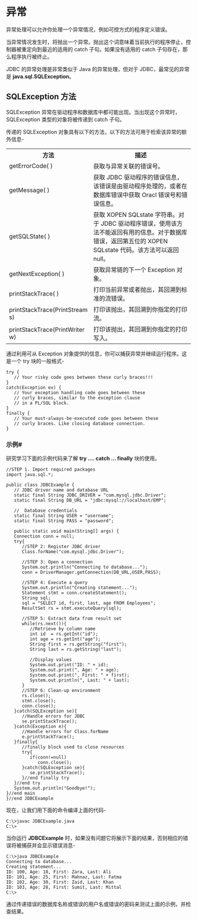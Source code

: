 # 异常

异常处理可以允许你处理一个异常情况，例如可控方式的程序定义错误。

当异常情况发生时，将抛出一个异常。抛出这个词意味着当前执行的程序停止，控制器被重定向到最近的适用的 catch 子句。如果没有适用的 catch 子句存在，那么程序执行被终止。

JDBC 的异常处理是非常类似于 Java 的异常处理，但对于 JDBC，最常见的异常是 **java.sql.SQLException**。

## SQLException 方法

SQLException 异常在驱动程序和数据库中都可能出现。当出现这个异常时，SQLException 类型的对象将被传递到 catch 子句。

传递的 SQLException 对象具有以下的方法，以下的方法可用于检索该异常的额外信息-

<table class="table table-bordered">
<tr>
<th style="width:42%">方法</th>
<th style="width:58%">描述</th>
</tr>
<tr>
<td>getErrorCode( )</td>
<td>获取与异常关联的错误号。</td>
</tr>
<tr>
<td>getMessage( )</td>
<td>获取 JDBC 驱动程序的错误信息，该错误是由驱动程序处理的，或者在数据库错误中获取 Oracl 错误号和错误信息。</td>
</tr>
<tr>
<td>getSQLState( )</td>
<td>获取 XOPEN SQLstate 字符串。对于 JDBC 驱动程序错误，使用该方法不能返回有用的信息。对于数据库错误，返回第五位的 XOPEN SQLstate 代码。该方法可以返回 null。</td>
</tr>
<tr>
<td>getNextException( )</td>
<td>获取异常链的下一个 Exception 对象。</td>
</tr>
<tr>
<td>printStackTrace( )</td>
<td>打印当前异常或者抛出，其回溯到标准的流错误。</td>
</tr>
<tr>
<td>printStackTrace(PrintStream s)</td>
<td>打印该抛出，其回溯到你指定的打印流。</td>
</tr>
<tr>
<td>printStackTrace(PrintWriter w)</td>
<td>打印该抛出，其回溯到你指定的打印写入。</td>
</tr>
</table>

通过利用可从 Exception 对象提供的信息，你可以捕获异常并继续运行程序。这是一个 try 块的一般格式-

```
try {
   // Your risky code goes between these curly braces!!!
}
catch(Exception ex) {
   // Your exception handling code goes between these 
   // curly braces, similar to the exception clause 
   // in a PL/SQL block.
}
finally {
   // Your must-always-be-executed code goes between these 
   // curly braces. Like closing database connection.
}
```

### 示例#

研究学习下面的示例代码来了解 **try .... catch ... finally** 块的使用。

```
//STEP 1. Import required packages
import java.sql.*;

public class JDBCExample {
   // JDBC driver name and database URL
   static final String JDBC_DRIVER = "com.mysql.jdbc.Driver";  
   static final String DB_URL = "jdbc:mysql://localhost/EMP";

   //  Database credentials
   static final String USER = "username";
   static final String PASS = "password";
   
   public static void main(String[] args) {
   Connection conn = null;
   try{
      //STEP 2: Register JDBC driver
      Class.forName("com.mysql.jdbc.Driver");

      //STEP 3: Open a connection
      System.out.println("Connecting to database...");
      conn = DriverManager.getConnection(DB_URL,USER,PASS);

      //STEP 4: Execute a query
      System.out.println("Creating statement...");
      Statement stmt = conn.createStatement();
      String sql;
      sql = "SELECT id, first, last, age FROM Employees";
      ResultSet rs = stmt.executeQuery(sql);

      //STEP 5: Extract data from result set
      while(rs.next()){
         //Retrieve by column name
         int id  = rs.getInt("id");
         int age = rs.getInt("age");
         String first = rs.getString("first");
         String last = rs.getString("last");

         //Display values
         System.out.print("ID: " + id);
         System.out.print(", Age: " + age);
         System.out.print(", First: " + first);
         System.out.println(", Last: " + last);
      }
      //STEP 6: Clean-up environment
      rs.close();
      stmt.close();
      conn.close();
   }catch(SQLException se){
      //Handle errors for JDBC
      se.printStackTrace();
   }catch(Exception e){
      //Handle errors for Class.forName
      e.printStackTrace();
   }finally{
      //finally block used to close resources
      try{
         if(conn!=null)
            conn.close();
      }catch(SQLException se){
         se.printStackTrace();
      }//end finally try
   }//end try
   System.out.println("Goodbye!");
}//end main
}//end JDBCExample
```

现在，让我们用下面的命令编译上面的代码-

```
C:\>javac JDBCExample.java
C:\>
```

当你运行 **JDBCExample** 时，如果没有问题它将展示下面的结果，否则相应的错误将被捕获并会显示错误消息-

```
C:\>java JDBCExample
Connecting to database...
Creating statement...
ID: 100, Age: 18, First: Zara, Last: Ali
ID: 101, Age: 25, First: Mahnaz, Last: Fatma
ID: 102, Age: 30, First: Zaid, Last: Khan
ID: 103, Age: 28, First: Sumit, Last: Mittal
C:\>
```

通过传递错误的数据库名称或错误的用户名或错误的密码来测试上面的示例，并检查结果。

